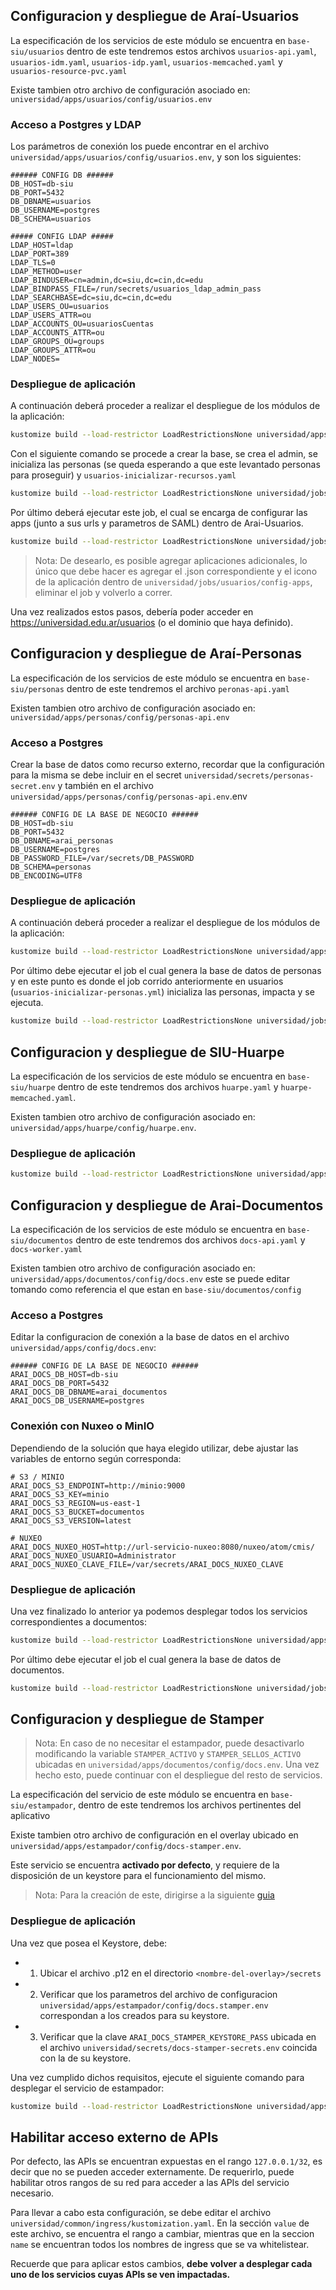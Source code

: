 ## Configuracion y despliegue de Araí-Usuarios

La especificación de los servicios de este módulo se encuentra en `base-siu/usuarios` dentro de este tendremos estos archivos `usuarios-api.yaml`, `usuarios-idm.yaml`, `usuarios-idp.yaml`, `usuarios-memcached.yaml` y `usuarios-resource-pvc.yaml`

Existe tambien otro archivo de configuración asociado en: `universidad/apps/usuarios/config/usuarios.env`

### Acceso a Postgres y LDAP

Los parámetros de conexión los puede encontrar en el archivo `universidad/apps/usuarios/config/usuarios.env`, y son los siguientes:

```
###### CONFIG DB ######
DB_HOST=db-siu
DB_PORT=5432
DB_DBNAME=usuarios
DB_USERNAME=postgres
DB_SCHEMA=usuarios

##### CONFIG LDAP #####
LDAP_HOST=ldap
LDAP_PORT=389
LDAP_TLS=0
LDAP_METHOD=user
LDAP_BINDUSER=cn=admin,dc=siu,dc=cin,dc=edu
LDAP_BINDPASS_FILE=/run/secrets/usuarios_ldap_admin_pass
LDAP_SEARCHBASE=dc=siu,dc=cin,dc=edu
LDAP_USERS_OU=usuarios
LDAP_USERS_ATTR=ou
LDAP_ACCOUNTS_OU=usuariosCuentas
LDAP_ACCOUNTS_ATTR=ou
LDAP_GROUPS_OU=groups
LDAP_GROUPS_ATTR=ou
LDAP_NODES=
```

### Despliegue de aplicación 

A continuación deberá proceder a realizar el despliegue de los módulos de la aplicación:

```bash
kustomize build --load-restrictor LoadRestrictionsNone universidad/apps/usuarios | kubectl apply -f -
```

Con el siguiente comando se procede a crear la base, se crea el admin, se inicializa las personas (se queda esperando a que este levantado personas para proseguir) y `usuarios-inicializar-recursos.yaml`

```bash
kustomize build --load-restrictor LoadRestrictionsNone universidad/jobs/usuarios/init | kubectl apply -f -
```

Por último deberá ejecutar este job, el cual se encarga de configurar las apps (junto a sus urls y parametros de SAML) dentro de Arai-Usuarios. 

```bash
kustomize build --load-restrictor LoadRestrictionsNone universidad/jobs/usuarios/config-apps | kubectl apply -f -
```

> Nota: De desearlo, es posible agregar aplicaciones adicionales, lo único que debe hacer es agregar el .json correspondiente y el icono de la aplicación dentro de `universidad/jobs/usuarios/config-apps`, eliminar el job y volverlo a correr.

Una vez realizados estos pasos, debería poder acceder en https://universidad.edu.ar/usuarios (o el dominio que haya definido).

## Configuracion y despliegue de Araí-Personas

La especificación de los servicios de este módulo se encuentra en `base-siu/personas` dentro de este tendremos el archivo `peronas-api.yaml`

Existen tambien otro archivo de configuración asociado en: `universidad/apps/personas/config/personas-api.env` 

### Acceso a Postgres

Crear la base de datos como recurso externo, recordar que la configuración para la misma se debe incluir en el secret `universidad/secrets/personas-secret.env` y también en el archivo `universidad/apps/personas/config/personas-api.env`.env

```
###### CONFIG DE LA BASE DE NEGOCIO ######
DB_HOST=db-siu
DB_PORT=5432
DB_DBNAME=arai_personas
DB_USERNAME=postgres
DB_PASSWORD_FILE=/var/secrets/DB_PASSWORD
DB_SCHEMA=personas
DB_ENCODING=UTF8

```
### Despliegue de aplicación 

A continuación deberá proceder a realizar el despliegue de los módulos de la aplicación:

```bash
kustomize build --load-restrictor LoadRestrictionsNone universidad/apps/personas | kubectl apply -f -
```

Por último debe ejecutar el job el cual genera la base de datos de personas y en este punto es donde el job corrido anteriormente en usuarios (`usuarios-inicializar-personas.yml`) inicializa las personas, impacta y se ejecuta.

```bash
kustomize build --load-restrictor LoadRestrictionsNone universidad/jobs/personas/init | kubectl apply -f -
```

## Configuracion y despliegue de SIU-Huarpe

La especificación de los servicios de este módulo se encuentra en `base-siu/huarpe` dentro de este tendremos dos archivos `huarpe.yaml` y `huarpe-memcached.yaml`. 

Existen tambien otro archivo de configuración asociado en: `universidad/apps/huarpe/config/huarpe.env`.

### Despliegue de aplicación

```bash 
kustomize build --load-restrictor LoadRestrictionsNone universidad/apps/huarpe | kubectl apply -f -
```


## Configuracion y despliegue de Arai-Documentos

La especificación de los servicios de este módulo se encuentra en `base-siu/documentos` dentro de este tendremos dos archivos `docs-api.yaml` y `docs-worker.yaml`

Existen tambien otro archivo de configuración asociado en: `universidad/apps/documentos/config/docs.env` este se puede editar tomando como referencia el que estan en `base-siu/documentos/config`

### Acceso a Postgres

Editar la configuracion de conexión a la base de datos en el archivo `universidad/apps/config/docs.env`:

```
###### CONFIG DE LA BASE DE NEGOCIO ######
ARAI_DOCS_DB_HOST=db-siu
ARAI_DOCS_DB_PORT=5432
ARAI_DOCS_DB_DBNAME=arai_documentos
ARAI_DOCS_DB_USERNAME=postgres
```

### Conexión con Nuxeo o MinIO

Dependiendo de la solución que haya elegido utilizar, debe ajustar las variables de entorno según corresponda:

```
# S3 / MINIO
ARAI_DOCS_S3_ENDPOINT=http://minio:9000
ARAI_DOCS_S3_KEY=minio
ARAI_DOCS_S3_REGION=us-east-1
ARAI_DOCS_S3_BUCKET=documentos
ARAI_DOCS_S3_VERSION=latest

# NUXEO
ARAI_DOCS_NUXEO_HOST=http://url-servicio-nuxeo:8080/nuxeo/atom/cmis/
ARAI_DOCS_NUXEO_USUARIO=Administrator
ARAI_DOCS_NUXEO_CLAVE_FILE=/var/secrets/ARAI_DOCS_NUXEO_CLAVE
```

### Despliegue de aplicación

Una vez finalizado lo anterior ya podemos desplegar todos los servicios correspondientes a documentos:

```bash
kustomize build --load-restrictor LoadRestrictionsNone universidad/apps/documentos | kubectl apply -f -
```

Por último debe ejecutar el job el cual genera la base de datos de documentos.

```bash
kustomize build --load-restrictor LoadRestrictionsNone universidad/jobs/documentos/init | kubectl apply -f -
```

## Configuracion y despliegue de Stamper 

> Nota: 
En caso de no necesitar el estampador, puede desactivarlo modificando la variable `STAMPER_ACTIVO` y `STAMPER_SELLOS_ACTIVO` ubicadas en `universidad/apps/documentos/config/docs.env`. Una vez hecho esto, puede continuar con el despliegue del resto de servicios.

La especificación del servicio de este módulo se encuentra en `base-siu/estampador`, dentro de este tendremos los archivos pertinentes del aplicativo

Existe tambien otro archivo de configuración en el overlay ubicado en `universidad/apps/estampador/config/docs-stamper.env`.

Este servicio se encuentra **activado por defecto**, y requiere de la disposición de un keystore para el funcionamiento del mismo.

> Nota: Para la creación de este, dirigirse a la siguiente [guia](https://documentacion.siu.edu.ar/documentos/docs/next/firma-sistema/)

### Despliegue de aplicación

Una vez que posea el Keystore, debe: 

- 1) Ubicar el archivo .p12 en el directorio `<nombre-del-overlay>/secrets`
- 2) Verificar que los parametros del archivo de configuracion `universidad/apps/estampador/config/docs.stamper.env` correspondan a los creados para su keystore.
- 3) Verificar que la clave `ARAI_DOCS_STAMPER_KEYSTORE_PASS` ubicada en el archivo `universidad/secrets/docs-stamper-secrets.env` coincida con la de su keystore.

Una vez cumplido dichos requisitos, ejecute el siguiente comando para desplegar el servicio de estampador:

```bash
kustomize build --load-restrictor LoadRestrictionsNone universidad/apps/estampador | kubectl apply -f -
```

## Habilitar acceso externo de APIs

Por defecto, las APIs se encuentran expuestas en el rango `127.0.0.1/32`, es decir que no se pueden acceder externamente. De requerirlo, puede habilitar otros rangos de su red para acceder a las APIs del servicio necesario. 

Para llevar a cabo esta configuración, se debe editar el archivo `universidad/common/ingress/kustomization.yaml`. En la sección `value` de este archivo, se encuentra el rango a cambiar, mientras que en la seccion `name` se encuentran todos los nombres de ingress que se va whitelistear.

Recuerde que para aplicar estos cambios, **debe volver a desplegar cada uno de los servicios cuyas APIs se ven impactadas.**